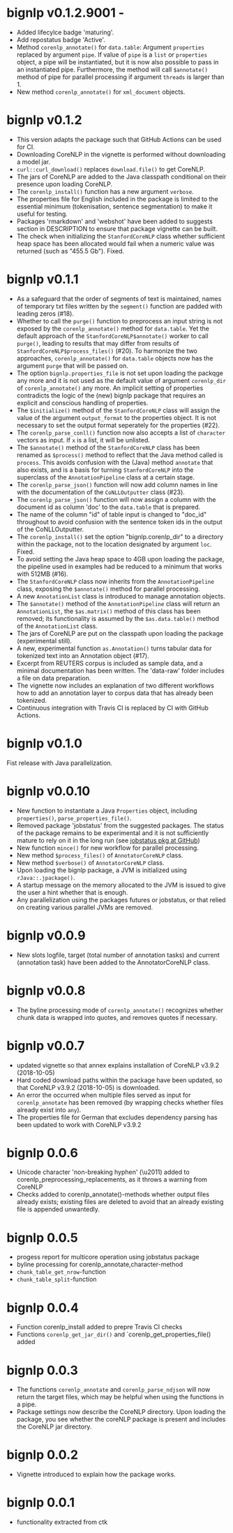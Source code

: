 # bignlp v0.1.2.9001 - 

* Added lifecylce badge 'maturing'.
* Add repostatus badge 'Active'.
* Method `corenlp_annotate()` for `data.table`: Argument `properties` replaced by argument `pipe`. If value of `pipe` is a `list` or  `properties` object, a pipe will be instantiated, but it is now also possible to pass in an instantiated pipe. Furthermore, the method will call `$annotate()` method of pipe for parallel processing if argument `threads` is larger than 1.
*  New method `corenlp_annotate()` for `xml_document` objects.


# bignlp v0.1.2

* This version adapts the package such that GitHub Actions can be used for CI.
* Downloading CoreNLP in the vignette is performed without downloading a model jar.
* `curl::curl_download()` replaces `download.file()` to get CoreNLP.
* The jars of CoreNLP are added to the Java classpath conditional on their presence upon loading CoreNLP.
* The `corenlp_install()` function has a new argument `verbose`.
* The properties file for English included in the package is limited to the essential minimum (tokenisation, sentence segmentation) to make it useful for testing.
* Packages 'rmarkdown' and 'webshot' have been added to suggests section in DESCRIPTION to ensure that package vignette can be built.
* The check when initializing the `StanfordCoreNLP` class whether sufficient heap space has been allocated would fail when a numeric value was returned (such as "455.5 Gb"). Fixed.

# bignlp v0.1.1

* As a safeguard that the order of segments of text is maintained, names of temporary txt files written by the `segment()` function are padded with leading zeros (#18).
* Whether to call the `purge()` function to preprocess an input string is not exposed by the `corenlp_annotate()` method for `data.table`. Yet the default approach of the `StanfordCoreNLP$annotate()` worker to call `purge()`, leading to results that may differ from results of `StanfordCoreNLP$process_files()` (#20). To harmonize the two approaches, `corenlp_annotate()` for `data.table` objects now has the argument `purge` that will be passed on.
* The option `bignlp.properties_file` is not set upon loading the packqge any more and it is not used as the default value of argument `corenlp_dir` of `corenlp_annotate()` any more. An implicit setting of properties contradicts the logic of the (new) bignlp package that requires an explicit and conscious handling of properties.
* The `$initialize()` method of the `StanfordCoreNLP` class will assign the value of the argument `output_format` to the properties object. It is not necessary to set the output format seperately for the properties (#22).
* The `corenlp_parse_conll()` function now also accepts a list of `character` vectors as input. If `x` is a list, it will be unlisted.
* The `$annotate()` method of the `StanfordCoreNLP` class has been renamed as `$process()` method to reflect that the Java method called is `process`. This avoids confusion with the (Java) method `annotate` that also exists, and is a basis for turning `StanfordCoreNLP` into the superclass of the `AnnotationPipeline` class at a certain stage.
* The `corenlp_parse_json()` function will now add column names in line with the documentation of the `CoNLLOutputter` class (#23).
* The `corenlp_parse_json()` function will now assign a column with the document id as column 'doc' to the `data.table` that is prepared.
* The name of the column "id" of table input is changed to "doc_id" throughout to avoid confusion with the sentence token ids in the output of the CoNLLOutputter.
* The `corenlp_install()` set the option "bignlp.corenlp_dir" to a directory within the 
package, not to the location designated by argument `loc`. Fixed.
* To avoid setting the Java heap space to 4GB upon loading the package, the pipeline used in examples had be reduced to a minimum that works with 512MB (#16).
* The `StanfordCoreNLP` class now inherits from the `AnnotationPipeline` class, exposing the `$annotate()` method for parallel processing.
* A new `AnnotationList` class is introduced to manage annotation objects.
* The `$annotate()` method of the `AnnotationPipeline` class will return an `AnnotationList`, the `$as.matrix()` method of this class has been removed; its functionality is assumed by the `$as.data.table()` method of the `AnnotationList` class.
* The jars of CoreNLP are put on the classpath upon loading the package (experimental still).
* A new, experimental function `as.Annotation()` turns tabular data for tokenized text into an Annotation object (#17).
* Excerpt from REUTERS corpus is included as sample data, and a minimal documentation has been written. The 'data-raw' folder includes a file on data preparation.
* The vignette now includes an explanation of two different workflows how to add an annotation layer to corpus data that has already been tokenized.
* Continuous integration with Travis CI is replaced by CI with GitHub Actions.

# bignlp v0.1.0

Fist release with Java parallelization.

# bignlp v0.0.10

* New function to instantiate a Java `Properties` object, including `properties()`, `parse_properties_file()`.
* Removed package 'jobstatus' from the suggested packages. The status of the package remains to be experimental
and it is not sufficiently mature to rely on it in the long run (see [jobstatus pkg at GitHub](https://github.com/ropenscilabs/jobstatus))
* New function `mince()` for new workflow for parallel processing.
* New method `$process_files()` of `AnnotatorCoreNLP` class.
* New method `$verbose()` of `AnnotatorCoreNLP` class.
* Upon loading the bignlp package, a JVM is initialized using `rJava::.jpackage()`.
* A startup message on the memory allocated to the JVM is issued to give the user a hint whether that is enough.
* Any parallelization using the packages futures or jobstatus, or that relied on creating various parallel JVMs are removed.

# bignlp v0.0.9

* New slots logfile, target (total number of annotation tasks) and current (annotation task) have been added to the AnnotatorCoreNLP class.

# bignlp v0.0.8

* The byline processing mode of `corenlp_annotate()` recognizes whether chunk data is wrapped into quotes, and removes quotes if necessary.


# bignlp v0.0.7

* updated vignette so that annex explains installation of CoreNLP v3.9.2 (2018-10-05)
* Hard coded download paths within the package have been updated, so that CoreNLP v3.9.2 (2018-10-05) is downloaded.
* An error the occurred when multiple files served as input for `corenlp_annotate` has been removed (by wrapping checks whether files already exist into `any`).
* The properties file for German that excludes dependency parsing has been updated to work with CoreNLP v3.9.2


# bignlp 0.0.6

* Unicode character 'non-breaking hyphen' (\u2011) added to corenlp_preprocessing_replacements,
as it throws a warning from CoreNLP
* Checks added to corenlp_annotate()-methods whether output files already exists; existing files
are deleted to avoid that an already existing file is appended unwantedly.

# bignlp 0.0.5

* progess report for multicore operation using jobstatus package
* byline processing for corenlp_annotate,character-method
* `chunk_table_get_nrow`-function
* `chunk_table_split`-function

# bignlp 0.0.4

* Function corenlp_install added to prepre Travis CI checks
* Functions `corenlp_get_jar_dir()` and `corenlp_get_properties_file() added


# bignlp 0.0.3
* The functions `corenlp_annotate` and `corenlp_parse_ndjson` will now return the target files, which may be 
 helpful when using the functions in a pipe.
* Package settings now describe the CoreNLP directory. Upon loading the package, you see whether the coreNLP package is present and includes the CoreNLP jar directory.

 
# bignlp 0.0.2

* Vignette introduced to explain how the package works.


# bignlp 0.0.1

* functionality extracted from ctk
